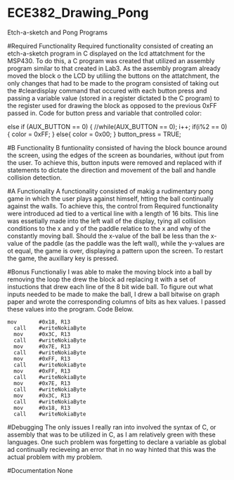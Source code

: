 ECE382_Drawing_Pong
===================

Etch-a-sketch and Pong Programs

#Required Functionality
  Required functionality consisted of creating an etch-a-sketch program in C displayed on the lcd attatchment for the MSP430.  To do this, a C program was created that utilized an assembly program similar to that created in Lab3.  As the assembly program already moved the block o the LCD by utiliing the buttons on the attatchment, the only changes that had to be made to the program consisted of taking out the #cleardisplay command that occured with each button press and passing a variable value (stored in a register dictated b the C program) to the register used for drawing the block as opposed to the previous 0xFF passed in.  Code for button press and variable that controlled color:
  

   else if (AUX_BUTTON == 0) {
				//while(AUX_BUTTON == 0);
				i++;
				if(i%2 == 0){
					color = 0xFF;
				}
				else{
					color = 0x00;
				}
				button_press = TRUE;

  
#B Functionality
  B funtionality consisted of having the block bounce around the screen, using the edges of the screen as boundaries, without iput from the user.  To achieve this, button inputs were removed and replaced with if statements to dictate the direction and movement of the ball and handle collision detection.
  
#A Functionality
  A functionality consisted of makig a rudimentary pong game in which the user plays against himself, htting the ball continually against the walls.  To achieve this, the control from Required functionality were introduced ad tied to a vertical line with a length of 16 bits.  This line was essetially made into the left wall of the display, tying all collision conditions to the x and y of the paddle relatice to the x and why of the constantly moving ball.  Should the x-value of the ball be less than the x-value of the paddle (as the paddle was the left wall), while the y-values are ot equal, the game is over, displaying a pattern upon the screen.  To restart the game, the auxillary key is pressed.
  
#Bonus Functionaliy
  I was able to make the moving block into a ball by removing the loop the drew the block ad replacing it with a set of instuctions that drew each line of the 8 bit wide ball.  To figure out what inputs needed to be made to make the ball, I drew a ball bitwise on graph paper and wrote the corresponding columns of bits as hex values.  I passed these values into the program.  Code Below.
  ~~~
  mov		#0x18, R13
	call	#writeNokiaByte
	mov		#0x3C, R13
	call	#writeNokiaByte
	mov		#0x7E, R13
	call	#writeNokiaByte
	mov		#0xFF, R13
	call	#writeNokiaByte
	mov		#0xFF, R13
	call	#writeNokiaByte
	mov		#0x7E, R13
	call	#writeNokiaByte
	mov		#0x3C, R13
	call	#writeNokiaByte
	mov		#0x18, R13
	call	#writeNokiaByte
  ~~~
  
#Debugging
  The only issues I really ran into involved the syntax of C, or assembly that was to be utilized in C, as I am relatively green with these languages.  One such problem was forgetting to declare a variable as global ad continually recieveing an error that in no way hinted that this was the actual problem with my problem.
  
#Documentation
  None
